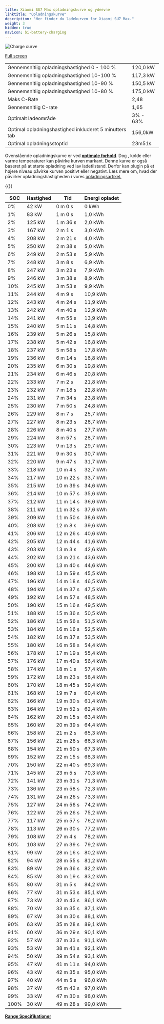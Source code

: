 ```yaml
---
title: Xiaomi SU7 Max opladningskurve og ydeevne
linktitle: "Opladningskurve"
description: "Her finder du ladekurven for Xiaomi SU7 Max."
weight: 3
hidden: true
navicon: bi-battery-charging
---
```

<!-- markdownlint-disable MD033 -->
<img src="/images/models/xiaomi/su7/su7_max/chargingcurve.svg" alt="Charge curve" class="img-fluid">

[Full screen](/images/models/xiaomi/su7/su7_max/chargingcurve.svg)


<table class="table table-striped border">
<tbody>
<tr>
<td>Gennemsnitlig opladningshastighed 0 - 100 %</td><td>120,0 kW</td>
</tr>
<tr>
<td>Gennemsnitlig opladningshastighed 10-100 %</td><td>117,3 kW</td>
</tr>
<tr>
<td>Gennemsnitlig opladningshastighed 10-90 %</td><td>150,5 kW</td>
</tr>
<tr>
<td>Gennemsnitlig opladningshastighed 10-80 %</td><td>175,0 kW</td>
</tr>
<tr>
<td>Maks C-Rate</td><td>2,48</td>
</tr>
<tr>
<td>Gennemsnitlig C-rate</td><td>1,65</td>
</tr>
<tr>
<td>Optimalt ladeområde</td><td>3% - 63%</td>
</tr>
<tr>
<td>Optimal opladningshastighed inkluderet 5 minutters tab</td><td>156,0kW</td>
</tr>
<tr>
<td>Optimal opladningsstoptid</td><td>23m51s</td>
</tr>
</tbody>
</table>


Ovenstående opladningskurve er ved **[optimale forhold](../../../../../technology/battery/charging/#temperatur)**. Dog , kolde eller varme temperaturer kan påvirke kurven markant. Denne kurve er også baseret på at starte opladning ved lav ladetilstand. Derfor kan plugin på et højere niveau påvirke kurven positivt eller negativt. Læs mere om, hvad der påvirker opladningshastigheden i vores [opladningsartikel.](../../../../../technology/battery/charging/)


{{<evkxdisplayaddarticle />}}
<table class="table table-striped border">
<thead>
<tr><th>SOC</th><th>Hastighed</th><th>Tid</th><th>Energi opladet</th></tr>
</thead>
<tbody>
<tr>
<td>0%</td><td>42 kW</td><td> 0 m 0 s </td><td>0 kWh </td>
</tr>
<tr>
<td>1%</td><td>83 kW</td><td> 1 m 0 s </td><td>1,0 kWh </td>
</tr>
<tr>
<td>2%</td><td>125 kW</td><td> 1 m 36 s </td><td>2,0 kWh </td>
</tr>
<tr>
<td>3%</td><td>167 kW</td><td> 2 m 1 s </td><td>3,0 kWh </td>
</tr>
<tr>
<td>4%</td><td>208 kW</td><td> 2 m 21 s </td><td>4,0 kWh </td>
</tr>
<tr>
<td>5%</td><td>250 kW</td><td> 2 m 38 s </td><td>5,0 kWh </td>
</tr>
<tr>
<td>6%</td><td>249 kW</td><td> 2 m 53 s </td><td>5,9 kWh </td>
</tr>
<tr>
<td>7%</td><td>248 kW</td><td> 3 m 8 s </td><td>6,9 kWh </td>
</tr>
<tr>
<td>8%</td><td>247 kW</td><td> 3 m 23 s </td><td>7,9 kWh </td>
</tr>
<tr>
<td>9%</td><td>246 kW</td><td> 3 m 38 s </td><td>8,9 kWh </td>
</tr>
<tr>
<td>10%</td><td>245 kW</td><td> 3 m 53 s </td><td>9,9 kWh </td>
</tr>
<tr>
<td>11%</td><td>244 kW</td><td> 4 m 9 s </td><td>10,9 kWh </td>
</tr>
<tr>
<td>12%</td><td>243 kW</td><td> 4 m 24 s </td><td>11,9 kWh </td>
</tr>
<tr>
<td>13%</td><td>242 kW</td><td> 4 m 40 s </td><td>12,9 kWh </td>
</tr>
<tr>
<td>14%</td><td>241 kW</td><td> 4 m 55 s </td><td>13,9 kWh </td>
</tr>
<tr>
<td>15%</td><td>240 kW</td><td> 5 m 11 s </td><td>14,8 kWh </td>
</tr>
<tr>
<td>16%</td><td>239 kW</td><td> 5 m 26 s </td><td>15,8 kWh </td>
</tr>
<tr>
<td>17%</td><td>238 kW</td><td> 5 m 42 s </td><td>16,8 kWh </td>
</tr>
<tr>
<td>18%</td><td>237 kW</td><td> 5 m 58 s </td><td>17,8 kWh </td>
</tr>
<tr>
<td>19%</td><td>236 kW</td><td> 6 m 14 s </td><td>18,8 kWh </td>
</tr>
<tr>
<td>20%</td><td>235 kW</td><td> 6 m 30 s </td><td>19,8 kWh </td>
</tr>
<tr>
<td>21%</td><td>234 kW</td><td> 6 m 46 s </td><td>20,8 kWh </td>
</tr>
<tr>
<td>22%</td><td>233 kW</td><td> 7 m 2 s </td><td>21,8 kWh </td>
</tr>
<tr>
<td>23%</td><td>232 kW</td><td> 7 m 18 s </td><td>22,8 kWh </td>
</tr>
<tr>
<td>24%</td><td>231 kW</td><td> 7 m 34 s </td><td>23,8 kWh </td>
</tr>
<tr>
<td>25%</td><td>230 kW</td><td> 7 m 50 s </td><td>24,8 kWh </td>
</tr>
<tr>
<td>26%</td><td>229 kW</td><td> 8 m 7 s </td><td>25,7 kWh </td>
</tr>
<tr>
<td>27%</td><td>227 kW</td><td> 8 m 23 s </td><td>26,7 kWh </td>
</tr>
<tr>
<td>28%</td><td>226 kW</td><td> 8 m 40 s </td><td>27,7 kWh </td>
</tr>
<tr>
<td>29%</td><td>224 kW</td><td> 8 m 57 s </td><td>28,7 kWh </td>
</tr>
<tr>
<td>30%</td><td>223 kW</td><td> 9 m 13 s </td><td>29,7 kWh </td>
</tr>
<tr>
<td>31%</td><td>221 kW</td><td> 9 m 30 s </td><td>30,7 kWh </td>
</tr>
<tr>
<td>32%</td><td>220 kW</td><td> 9 m 47 s </td><td>31,7 kWh </td>
</tr>
<tr>
<td>33%</td><td>218 kW</td><td> 10 m 4 s </td><td>32,7 kWh </td>
</tr>
<tr>
<td>34%</td><td>217 kW</td><td> 10 m 22 s </td><td>33,7 kWh </td>
</tr>
<tr>
<td>35%</td><td>215 kW</td><td> 10 m 39 s </td><td>34,6 kWh </td>
</tr>
<tr>
<td>36%</td><td>214 kW</td><td> 10 m 57 s </td><td>35,6 kWh </td>
</tr>
<tr>
<td>37%</td><td>212 kW</td><td> 11 m 14 s </td><td>36,6 kWh </td>
</tr>
<tr>
<td>38%</td><td>211 kW</td><td> 11 m 32 s </td><td>37,6 kWh </td>
</tr>
<tr>
<td>39%</td><td>209 kW</td><td> 11 m 50 s </td><td>38,6 kWh </td>
</tr>
<tr>
<td>40%</td><td>208 kW</td><td> 12 m 8 s </td><td>39,6 kWh </td>
</tr>
<tr>
<td>41%</td><td>206 kW</td><td> 12 m 26 s </td><td>40,6 kWh </td>
</tr>
<tr>
<td>42%</td><td>205 kW</td><td> 12 m 44 s </td><td>41,6 kWh </td>
</tr>
<tr>
<td>43%</td><td>203 kW</td><td> 13 m 3 s </td><td>42,6 kWh </td>
</tr>
<tr>
<td>44%</td><td>202 kW</td><td> 13 m 21 s </td><td>43,6 kWh </td>
</tr>
<tr>
<td>45%</td><td>200 kW</td><td> 13 m 40 s </td><td>44,6 kWh </td>
</tr>
<tr>
<td>46%</td><td>198 kW</td><td> 13 m 59 s </td><td>45,5 kWh </td>
</tr>
<tr>
<td>47%</td><td>196 kW</td><td> 14 m 18 s </td><td>46,5 kWh </td>
</tr>
<tr>
<td>48%</td><td>194 kW</td><td> 14 m 37 s </td><td>47,5 kWh </td>
</tr>
<tr>
<td>49%</td><td>192 kW</td><td> 14 m 57 s </td><td>48,5 kWh </td>
</tr>
<tr>
<td>50%</td><td>190 kW</td><td> 15 m 16 s </td><td>49,5 kWh </td>
</tr>
<tr>
<td>51%</td><td>188 kW</td><td> 15 m 36 s </td><td>50,5 kWh </td>
</tr>
<tr>
<td>52%</td><td>186 kW</td><td> 15 m 56 s </td><td>51,5 kWh </td>
</tr>
<tr>
<td>53%</td><td>184 kW</td><td> 16 m 16 s </td><td>52,5 kWh </td>
</tr>
<tr>
<td>54%</td><td>182 kW</td><td> 16 m 37 s </td><td>53,5 kWh </td>
</tr>
<tr>
<td>55%</td><td>180 kW</td><td> 16 m 58 s </td><td>54,4 kWh </td>
</tr>
<tr>
<td>56%</td><td>178 kW</td><td> 17 m 19 s </td><td>55,4 kWh </td>
</tr>
<tr>
<td>57%</td><td>176 kW</td><td> 17 m 40 s </td><td>56,4 kWh </td>
</tr>
<tr>
<td>58%</td><td>174 kW</td><td> 18 m 1 s </td><td>57,4 kWh </td>
</tr>
<tr>
<td>59%</td><td>172 kW</td><td> 18 m 23 s </td><td>58,4 kWh </td>
</tr>
<tr>
<td>60%</td><td>170 kW</td><td> 18 m 45 s </td><td>59,4 kWh </td>
</tr>
<tr>
<td>61%</td><td>168 kW</td><td> 19 m 7 s </td><td>60,4 kWh </td>
</tr>
<tr>
<td>62%</td><td>166 kW</td><td> 19 m 30 s </td><td>61,4 kWh </td>
</tr>
<tr>
<td>63%</td><td>164 kW</td><td> 19 m 52 s </td><td>62,4 kWh </td>
</tr>
<tr>
<td>64%</td><td>162 kW</td><td> 20 m 15 s </td><td>63,4 kWh </td>
</tr>
<tr>
<td>65%</td><td>160 kW</td><td> 20 m 39 s </td><td>64,4 kWh </td>
</tr>
<tr>
<td>66%</td><td>158 kW</td><td> 21 m 2 s </td><td>65,3 kWh </td>
</tr>
<tr>
<td>67%</td><td>156 kW</td><td> 21 m 26 s </td><td>66,3 kWh </td>
</tr>
<tr>
<td>68%</td><td>154 kW</td><td> 21 m 50 s </td><td>67,3 kWh </td>
</tr>
<tr>
<td>69%</td><td>152 kW</td><td> 22 m 15 s </td><td>68,3 kWh </td>
</tr>
<tr>
<td>70%</td><td>150 kW</td><td> 22 m 40 s </td><td>69,3 kWh </td>
</tr>
<tr>
<td>71%</td><td>145 kW</td><td> 23 m 5 s </td><td>70,3 kWh </td>
</tr>
<tr>
<td>72%</td><td>141 kW</td><td> 23 m 31 s </td><td>71,3 kWh </td>
</tr>
<tr>
<td>73%</td><td>136 kW</td><td> 23 m 58 s </td><td>72,3 kWh </td>
</tr>
<tr>
<td>74%</td><td>131 kW</td><td> 24 m 26 s </td><td>73,3 kWh </td>
</tr>
<tr>
<td>75%</td><td>127 kW</td><td> 24 m 56 s </td><td>74,2 kWh </td>
</tr>
<tr>
<td>76%</td><td>122 kW</td><td> 25 m 26 s </td><td>75,2 kWh </td>
</tr>
<tr>
<td>77%</td><td>117 kW</td><td> 25 m 57 s </td><td>76,2 kWh </td>
</tr>
<tr>
<td>78%</td><td>113 kW</td><td> 26 m 30 s </td><td>77,2 kWh </td>
</tr>
<tr>
<td>79%</td><td>108 kW</td><td> 27 m 4 s </td><td>78,2 kWh </td>
</tr>
<tr>
<td>80%</td><td>103 kW</td><td> 27 m 39 s </td><td>79,2 kWh </td>
</tr>
<tr>
<td>81%</td><td>99 kW</td><td> 28 m 16 s </td><td>80,2 kWh </td>
</tr>
<tr>
<td>82%</td><td>94 kW</td><td> 28 m 55 s </td><td>81,2 kWh </td>
</tr>
<tr>
<td>83%</td><td>89 kW</td><td> 29 m 36 s </td><td>82,2 kWh </td>
</tr>
<tr>
<td>84%</td><td>85 kW</td><td> 30 m 19 s </td><td>83,2 kWh </td>
</tr>
<tr>
<td>85%</td><td>80 kW</td><td> 31 m 5 s </td><td>84,2 kWh </td>
</tr>
<tr>
<td>86%</td><td>77 kW</td><td> 31 m 53 s </td><td>85,1 kWh </td>
</tr>
<tr>
<td>87%</td><td>73 kW</td><td> 32 m 43 s </td><td>86,1 kWh </td>
</tr>
<tr>
<td>88%</td><td>70 kW</td><td> 33 m 35 s </td><td>87,1 kWh </td>
</tr>
<tr>
<td>89%</td><td>67 kW</td><td> 34 m 30 s </td><td>88,1 kWh </td>
</tr>
<tr>
<td>90%</td><td>63 kW</td><td> 35 m 28 s </td><td>89,1 kWh </td>
</tr>
<tr>
<td>91%</td><td>60 kW</td><td> 36 m 29 s </td><td>90,1 kWh </td>
</tr>
<tr>
<td>92%</td><td>57 kW</td><td> 37 m 33 s </td><td>91,1 kWh </td>
</tr>
<tr>
<td>93%</td><td>53 kW</td><td> 38 m 41 s </td><td>92,1 kWh </td>
</tr>
<tr>
<td>94%</td><td>50 kW</td><td> 39 m 54 s </td><td>93,1 kWh </td>
</tr>
<tr>
<td>95%</td><td>47 kW</td><td> 41 m 11 s </td><td>94,0 kWh </td>
</tr>
<tr>
<td>96%</td><td>43 kW</td><td> 42 m 35 s </td><td>95,0 kWh </td>
</tr>
<tr>
<td>97%</td><td>40 kW</td><td> 44 m 5 s </td><td>96,0 kWh </td>
</tr>
<tr>
<td>98%</td><td>37 kW</td><td> 45 m 43 s </td><td>97,0 kWh </td>
</tr>
<tr>
<td>99%</td><td>33 kW</td><td> 47 m 30 s </td><td>98,0 kWh </td>
</tr>
<tr>
<td>100%</td><td>30 kW</td><td> 49 m 28 s </td><td>99,0 kWh </td>
</tr>
</tbody>
</table>

<div class="mt-3 mb-3">
<a href="../rangeandconsumption/" class="text-decoration-none text-black">
<strong><i class="bi-arrow-left"></i> Range </strong>
</a>
<a href="../specifications/" class="text-decoration-none text-black float-end">
<strong>Specifikationer <i class="bi-arrow-right"></i></strong>
</a>
</div>
